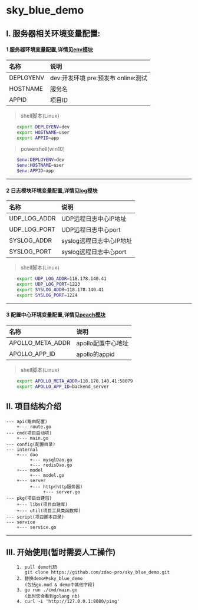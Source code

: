 # sky_blue_demo


## I. 服务器相关环境变量配置:

#### 1 服务器环境变量配置,详情见[env模块](https://github.com/zdao-pro/sky_blue/blob/main/pkg/env/README.md)

| 名称 | 说明 |
|:------|:------|
| DEPLOYENV | dev:开发环境 pre:预发布 online:测试 |
| HOSTNAME | 服务名 |
| APPID | 项目ID |

> shell脚本(Linux)
```bash
	export DEPLOYENV=dev
	export HOSTNAME=user
	export APPID=app
```

> powershell(win10)
```powershell
    $env:DEPLOYENV=dev
	$env:HOSTNAME=user
	$env:APPID=app
```
---
#### 2 日志模块环境变量配置,详情见[log模块](https://github.com/zdao-pro/sky_blue/blob/main/pkg/log/README.md)

| 名称 | 说明 |
|:------|:------|
| UDP_LOG_ADDR | UDP远程日志中心IP地址 |
| UDP_LOG_PORT | UDP远程日志中心port |
| SYSLOG_ADDR | syslog远程日志中心IP地址 |
| SYSLOG_PORT | syslog远程日志中心port |

> shell脚本(Linux)
```bash
    export UDP_LOG_ADDR=118.178.140.41
    export UDP_LOG_PORT=1223
    export SYSLOG_ADDR=118.178.140.41
    export SYSLOG_PORT=1224
```

---
#### 3 配置中心环境变量配置,详情见[peach模块](https://github.com/zdao-pro/sky_blue/blob/main/pkg/peach/README.md)
| 名称 | 说明 |
|:------|:------|
| APOLLO_META_ADDR | apollo配置中心地址 |
| APOLLO_APP_ID | apollo的appid |

> shell脚本(Linux)
```bash
    export APOLLO_META_ADDR=118.178.140.41:58079
    export APOLLO_APP_ID=backend_server
```

## II. 项目结构介绍
```
--- api(路由配置)
    +--- route.go
--- cmd(项目启动项)
    +--- main.go
--- config(配置目录)
--- internal
    +--- dao
         +--- mysqlDao.go
         +--- redisDao.go
    +--- model
         +--- model.go
    +--- server
         +--- http(http服务器)
              +--- server.go
--- pkg(项目自建包)
    +--- libs(项目自建库)
    +--- util(项目工具类函数库)
--- script(项目脚本目录)
--- service
    +--- service.go
```

---
## III. 开始使用(暂时需要人工操作)
```
    1. pull demo代码
       git clone https://github.com/zdao-pro/sky_blue_demo.git
    2. 替换demo中sky_blue_demo
       (包括go.mod & demo中其他字段)
    3. go run ./cmd/main.go
       (此时您会看到golang nb)
    4. curl -i 'http://127.0.0.1:8080/ping'
```